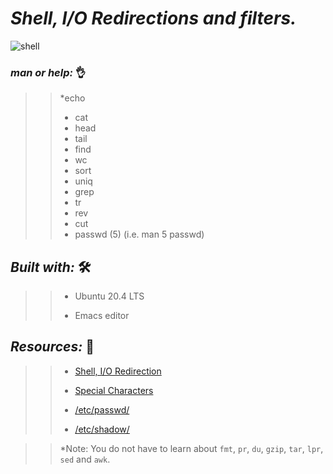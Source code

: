 # **_Shell, I/O Redirections and filters._**
 
![shell](https://user-images.githubusercontent.com/85587286/160506094-7bbc8a0b-c085-4a05-b831-fc29e12e70de.jpeg)

### **_man or help:_** 👌

>> *echo
>> * cat
>> * head
>> * tail
>> * find
>> * wc
>> * sort
>> * uniq
>> * grep
>> * tr
>> * rev
>> * cut
>> * passwd (5) (i.e. man 5 passwd)

## **_Built with:_** 🛠️

>> * Ubuntu 20.4 LTS
>> 
>> * Emacs editor


## **_Resources:_**  📑


>> * [Shell, I/O Redirection](http://linuxcommand.org/lc3_lts0070.php)
>>
>> * [Special Characters](http://mywiki.wooledge.org/BashGuide/SpecialCharacters)
>>
>> * [/etc/passwd/](http://manpages.ubuntu.com/manpages/trusty/man5/passwd.5.html)
>>
>> * [/etc/shadow/](https://www.cyberciti.biz/faq/understanding-etcshadow-file/)

>>
>> *Note: You do not have to learn about `fmt`, `pr`, `du`, `gzip`, `tar`, `lpr`, `sed` and `awk`.
>> 
